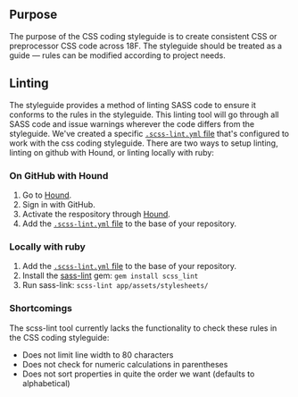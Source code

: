 ## Purpose
The purpose of the CSS coding styleguide is to create consistent CSS or preprocessor CSS code across 18F. The styleguide should be treated as a guide &mdash; rules can be modified according to project needs.

## Linting
The styleguide provides a method of linting SASS code to ensure it conforms to the rules in the styleguide. This linting tool will go through all SASS code and issue warnings wherever the code differs from the styleguide. We've created a specific [`.scss-lint.yml` file](https://raw.githubusercontent.com/18F/frontend/18f-pages-staging/.scss-lint.yml) that's configured to work with the css coding styleguide. There are two ways to setup linting, linting on github with Hound, or linting locally with ruby:

### On GitHub with Hound
1. Go to [Hound](https://houndci.com/).
2. Sign in with GitHub.
3. Activate the respository through [Hound](https://houndci.com/repos).
4. Add the [`.scss-lint.yml` file](https://raw.githubusercontent.com/18F/frontend/18f-pages-staging/.scss-lint.yml) to the base of your repository.

### Locally with ruby
1. Add the [`.scss-lint.yml` file](https://raw.githubusercontent.com/18F/frontend/18f-pages-staging/.scss-lint.yml) to the base of your repository.
2. Install the [sass-lint](https://github.com/brigade/scss-lint) gem: `gem install scss_lint`
3. Run sass-link: `scss-lint app/assets/stylesheets/`

### Shortcomings
The scss-lint tool currently lacks the functionality to check these rules in the CSS coding styleguide:
- Does not limit line width to 80 characters
- Does not check for numeric calculations in parentheses
- Does not sort properties in quite the order we want (defaults to alphabetical)
